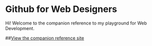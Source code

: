 Github for Web Designers
========================

Hi! Welcome to the companion reference to my playground for Web Development.

##[View the companion reference site](https://ilundain.github.io/github4webD/index.html)
